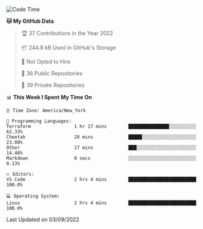 <!--START_SECTION:waka-->
![Code Time](http://img.shields.io/badge/Code%20Time-67%20hrs%2032%20mins-blue)

**🐱 My GitHub Data** 

> 🏆 37 Contributions in the Year 2022
 > 
> 📦 244.8 kB Used in GitHub's Storage 
 > 
> 🚫 Not Opted to Hire
 > 
> 📜 36 Public Repositories 
 > 
> 🔑 39 Private Repositories  
 > 
📊 **This Week I Spent My Time On** 

```text
⌚︎ Time Zone: America/New_York

💬 Programming Languages: 
Terraform                1 hr 17 mins        ███████████████░░░░░░░░░░   62.33% 
Cheetah                  28 mins             █████░░░░░░░░░░░░░░░░░░░░   23.08% 
Other                    17 mins             ███░░░░░░░░░░░░░░░░░░░░░░   14.46% 
Markdown                 0 secs              ░░░░░░░░░░░░░░░░░░░░░░░░░   0.13%

🔥 Editors: 
VS Code                  2 hrs 4 mins        █████████████████████████   100.0%

💻 Operating System: 
Linux                    2 hrs 4 mins        █████████████████████████   100.0%

```


 Last Updated on 03/09/2022
<!--END_SECTION:waka-->